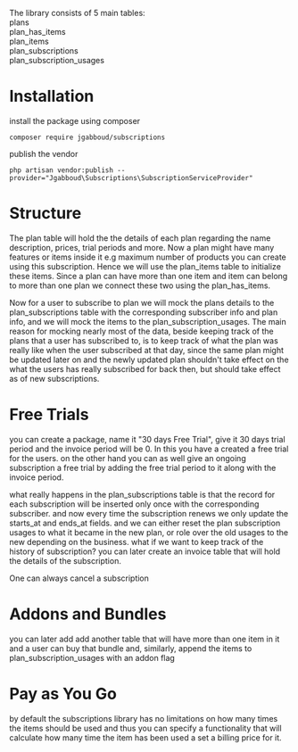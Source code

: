 The library consists of 5 main tables: <br>
plans <br>
plan_has_items <br>
plan_items <br>
plan_subscriptions <br>
plan_subscription_usages

Installation
=========

install the package using composer
```
composer require jgabboud/subscriptions
```

publish the vendor
 ```
 php artisan vendor:publish --provider="Jgabboud\Subscriptions\SubscriptionServiceProvider"
 ```

Structure
=========
The plan table will hold the the details of each plan regarding the name description, prices, trial periods and more.
Now a plan might have many features or items inside it e.g  maximum number of products you can create using this subscription.
Hence we will use the plan_items table to initialize these items.
Since a plan can have more than one item and item can belong to more than one plan we connect these two using the plan_has_items.

Now for a user to subscribe to plan we will mock the plans details to the plan_subscriptions table with the corresponding subscriber
info and plan info, and we will mock the items to the plan_subscription_usages.
The main reason for mocking nearly most of the data, beside keeping track of the plans that a user has subscribed to, is to keep 
track of what the plan was really like when the user subscribed at that day, since the same plan might be updated later on 
and the newly updated plan shouldn't take effect on the what the users has really subscribed for back then, but should take effect
as of new subscriptions.

Free Trials
==========
you can create a package, name it "30 days Free Trial", give it 30 days trial period and the invoice period will be 0.
In this you have a created a free trial for the users.
on the other hand you can as well give an ongoing subscription a free trial by adding the free trial period to it along with the
invoice period.

what really happens in the plan_subscriptions table is that the record for each subscription will be inserted only once with the 
corresponding subscriber. and now every time the subscription renews we only update the starts_at and ends_at fields.
and we can either reset the plan subscription usages to what it became in the new plan, or role over the old usages to the new
depending on the business.
what if we want to keep track of the history of subscription? you can later create an invoice table that will hold the details of
the subscription. 

One can always cancel a subscription

Addons and Bundles
==================
you can later add add another table that will have more than one item in it and a user can buy that bundle and, similarly, 
append the items to plan_subscription_usages with an addon flag 

Pay as You Go
=============
by default the subscriptions library has no limitations on how many times the items should be used and thus you can specify 
a functionality that will calculate how many time the item has been used a set a billing price for it.


